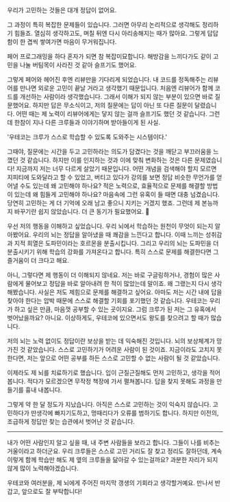우리가 고민하는 것들은 대개 정답이 없어요.

그 과정이 특히 복잡한 문제들이 있습니다. 그러면 아무리 논리적으로 생각해도 정리하기 힘들죠.
열심히 생각하고도, 며칠 뒤엔 다시 아리송해지는 때가 많아요.
그렇게 답답함이 한 겹씩 쌓여가면 마음이 무거워집니다.

페어 프로그래밍을 하다 혼자가 되면 참 복잡미묘합니다.
해방감을 느끼다가도 같이 고민을 나눌 버팀목이 사라진 것 같아 슬프기도 했어요.

그렇게 페어와 헤어진 후엔 리뷰만을 기다리게 되었습니다.
내 코드를 정독해주는 리뷰어를 만나면 외로운 고민이 끝날 거라고 생각했기 때문입니다.
처음엔 리뷰어가 함께 코드를 개선하는 사람이라 생각했습니다.
그래서 이해가 되지 않는 부분이 있으면 바로 질문했어요.
하지만 답은 무소식이고, 저의 질문에는 답이 아닌 또 다른 질문이 달렸습니다.
어떤 때는 제 노력이 리뷰어에게는 닿지 않는 걸까 슬프기도 했던 것 같습니다.
그런데 한참이 지나 다른 크루들과 이야기하며 받아들이게 된 사실.

'우테코는 크루가 스스로 학습할 수 있도록 도와주는 시스템이다.'

그때야, 질문에는 시간을 두고 고민하라는 의도가 담겼다는 것을 깨닫고 부끄러움을 느꼈던 것 같습니다. 하지만 이를 인지하는 것과 이에 맞춰 변화하는 것은 다른 문제였습니다!
지금까지 저는 너무 다르게 살았기 때문입니다. 어떤 개념을 검색해야 할지 모르면 지피티에 도와달라고 할 수 있었고, 버티고 있다가 강의를 보면 정답 비슷한 무언가를 얻어낼 수도 있는데 왜 고민해야 하나요?
적은 노력으로, 효율적으로 문제를 해결할 방법이 있는데 왜 힘들게 고민해야 하나요? 마음속에 그런 유혹이 들 때면 대충 넘겼습니다. 당연히 고민하는 게 더 기억에 오래 남고 좋으니 지키는 거겠지 했죠.
그런데 제 본능까지 바꾸기란 쉽지 않았습니다.
더 큰 동기가 필요했어요. 🫠

우선 저의 행동을 이해하고 싶었습니다.
우리 뇌에서 학습하는 원천이 무엇이 되는지 알아봤어요.
우리의 뇌는 정답을 알아냈을 때 쾌감을 느낀다고 합니다.
이때 느끼는 성취감과 지적 희열은 도파민이라는 호르몬을 분출시킵니다.
그리고 우리의 뇌는 도파민을 더 분출시키기 위해 학습의 강화를 가져온다고 합니다.
특히 스스로 문제를 해결한다면 그 즐거움이 더 크다고 해요.

아니, 그렇다면 제 행동이 더 이해되지 않네요. 저는 바로 구글링하거나, 경험이 많은 사람에게 물어보고 정답을 바로 알아내려 한 적이 많았는데 말이죠.
왜 그랬는지 다시 생각해봤습니다. 사실은 저도 제힘으로 문제를 해결하고 싶어요.
아마도 저는 시간 내에 답을 찾아야 한다는 압박 때문에 스스로 해결할 기회를 포기했던 것 같습니다.
우테코는 우리가 하고 싶은 만큼, 마음껏 공부할 수 있는 곳이지요.
그럼 크루가 된 저는 그 유혹에서 벗어났을까요?
아니요. 이상하게도, 우테코에 있으면서도 왕도를 찾으려고 할 때가 많습니다.

저의 뇌는 노력 없이도 정답이란 보상을 받는 데 익숙해진 것입니다.
뇌의 보상체계가 망가진 것 같았습니다. 스스로 고민하기가 어려운 사람이 된 것이죠.
지금이라도 고치지 못한다면, 저는 앞으로 어떤 공부를 하든 스스로 고민할 수 없는 사람이 될 것 같았습니다.

이제라도 제 뇌를 치료하기로 했습니다.
입이 근질근질해도 먼저 고민하고, 생각을 적어봅니다. 적다가 모르겠으면 무작정 책장에 가서 펼쳐봅니다.
답을 찾지 못해도 과정을 만들기를 흉내 내봅니다.

그렇게 약 한 달 정도가 지났습니다. 아직은 스스로 고민하는 것이 익숙지 않습니다. 고민하다가 딴생각에 빠지기도하고, 멍때리다가 오류를 범하기도 합니다.
하지만 이전의, 조급하게 정답만 찾는 습관에서 벗어난 것 같습니다.

---

내가 어떤 사람인지 알고 싶을 때, 내 주변 사람들을 보라고 합니다.
그들이 나를 비추는 거울이라고 하더군요.
우리 크루들은 스스로 고민 거리도 잘 찾고 정리도 잘하던데,
계속 이렇게 함께 학습만 해도 제 옆의 크루들을 닮아갈 수 있는걸까요?
과분한 자리가 되지 않게 많이 노력해야겠습니다.

우테코와 여러분을, 제 뇌에게 주어진 마지막 갱생의 기회라고 생각할거예요.
만나서 반갑고, 앞으로도 잘 부탁합니다!

